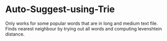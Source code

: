 # Auto-Suggest-using-Trie
Only works for some popular words that are in long and medium text file.
Finds nearest neighbour by trying out all words and computing levenshtein distance.
